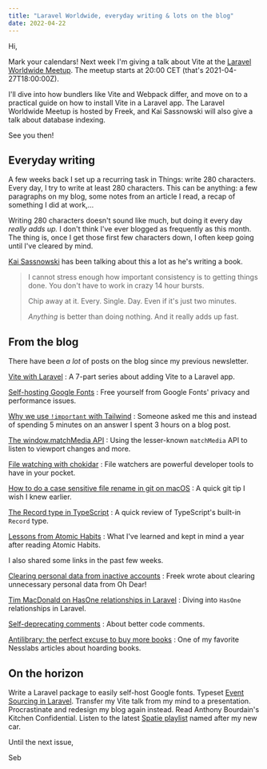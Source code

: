 ```yaml
---
title: "Laravel Worldwide, everyday writing & lots on the blog"
date: 2022-04-22
---
```


Hi,

Mark your calendars! Next week I'm giving a talk about Vite at the [Laravel Worldwide Meetup](https://meetup.laravel.com). The meetup starts at 20:00 CET (that's 2021-04-27T18:00:00Z).

I'll dive into how bundlers like Vite and Webpack differ, and move on to a practical guide on how to install Vite in a Laravel app. The Laravel Worldwide Meetup is hosted by Freek, and Kai Sassnowski will also give a talk about database indexing.

See you then!

## Everyday writing

A few weeks back I set up a recurring task in Things: write 280 characters. Every day, I try to write at least 280 characters. This can be anything: a few paragraphs on my blog, some notes from an article I read, a recap of something I did at work,… 

Writing 280 characters doesn't sound like much, but doing it every day *really adds up.* I don't think I've ever blogged as frequently as this month. The thing is, once I get those first few characters down, I often keep going until I've cleared by mind.

[Kai Sassnowski](https://twitter.com/warsh33p/status/1381529884611186688) has been talking about this a lot as he's writing a book.

> I cannot stress enough how important consistency is to getting things done. You don't have to work in crazy 14 hour bursts. 
> 
> Chip away at it. Every. Single. Day. Even if it's just two minutes.
> 
> *Anything* is better than doing nothing. And it really adds up fast.

## From the blog

There have been *a lot* of posts on the blog since my previous newsletter.

[Vite with Laravel](https://sebastiandedeyne.com/vite-with-laravel/)
: A 7-part series about adding Vite to a Laravel app.

[Self-hosting Google Fonts](https://sebastiandedeyne.com/self-hosting-google-fonts/)
: Free yourself from Google Fonts' privacy and performance issues.

[Why we use `!important` with Tailwind](https://sebastiandedeyne.com/why-we-use-important-with-tailwind/)
: Someone asked me this and instead of spending 5 minutes on an answer I spent 3 hours on a blog post.

[The window.matchMedia API](https://sebastiandedeyne.com/matchmedia/)
: Using the lesser-known `matchMedia` API to listen to viewport changes and more.

[File watching with chokidar](https://sebastiandedeyne.com/file-watching-with-chokidar/)
: File watchers are powerful developer tools to have in your pocket.

[How to do a case sensitive file rename in git on macOS](https://sebastiandedeyne.com/how-to-do-a-case-sensitive-file-rename-in-git-on-macos/)
: A quick git tip I wish I knew earlier.

[The Record type in TypeScript](https://sebastiandedeyne.com/typescript-record-type/)
: A quick review of TypeScript's built-in `Record` type.

[Lessons from Atomic Habits](https://sebastiandedeyne.com/lessons-from-atomic-habits/)
: What I've learned and kept in mind a year after reading Atomic Habits.

I also shared some links in the past few weeks.

[Clearing personal data from inactive accounts](https://sebastiandedeyne.com/clearing-inactive-accounts-personal-data/)
: Freek wrote about clearing unnecessary personal data from Oh Dear!

[Tim MacDonald on HasOne relationships in Laravel](https://sebastiandedeyne.com/tim-macdonald-has-one-relationship/)
: Diving into `HasOne` relationships in Laravel.

[Self-deprecating comments](https://sebastiandedeyne.com/self-deprecating-comments/)
: About better code comments.

[Antilibrary: the perfect excuse to buy more books](https://sebastiandedeyne.com/antilibrary/)
: One of my favorite Nesslabs articles about hoarding books.

## On the horizon

Write a Laravel package to easily self-host Google fonts. Typeset [Event Sourcing in Laravel](https://event-sourcing-laravel.com). Transfer my Vite talk from my mind to a presentation. Procrastinate and redesign my blog again instead. Read Anthony Bourdain's Kitchen Confidential. Listen to the latest [Spatie playlist](https://open.spotify.com/playlist/0rw7PsTmtm8PEfsF63lsF0?si=HgHLlZosT9aX5oIjdEZ_NQ) named after my new car. 

Until the next issue,

Seb

